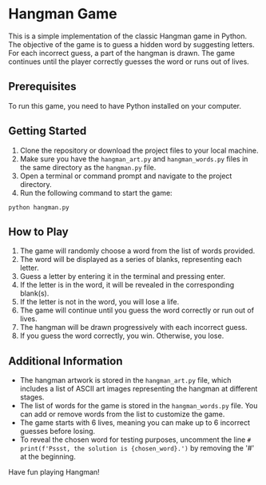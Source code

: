 # Hangman Game

This is a simple implementation of the classic Hangman game in Python. The objective of the game is to guess a hidden word by suggesting letters. For each incorrect guess, a part of the hangman is drawn. The game continues until the player correctly guesses the word or runs out of lives.

## Prerequisites
To run this game, you need to have Python installed on your computer.

## Getting Started
1. Clone the repository or download the project files to your local machine.
2. Make sure you have the `hangman_art.py` and `hangman_words.py` files in the same directory as the `hangman.py` file.
3. Open a terminal or command prompt and navigate to the project directory.
4. Run the following command to start the game:

```
python hangman.py
```

## How to Play
1. The game will randomly choose a word from the list of words provided.
2. The word will be displayed as a series of blanks, representing each letter.
3. Guess a letter by entering it in the terminal and pressing enter.
4. If the letter is in the word, it will be revealed in the corresponding blank(s).
5. If the letter is not in the word, you will lose a life.
6. The game will continue until you guess the word correctly or run out of lives.
7. The hangman will be drawn progressively with each incorrect guess.
8. If you guess the word correctly, you win. Otherwise, you lose.

## Additional Information
- The hangman artwork is stored in the `hangman_art.py` file, which includes a list of ASCII art images representing the hangman at different stages.
- The list of words for the game is stored in the `hangman_words.py` file. You can add or remove words from the list to customize the game.
- The game starts with 6 lives, meaning you can make up to 6 incorrect guesses before losing.
- To reveal the chosen word for testing purposes, uncomment the line `# print(f'Pssst, the solution is {chosen_word}.')` by removing the '#' at the beginning.

Have fun playing Hangman!


